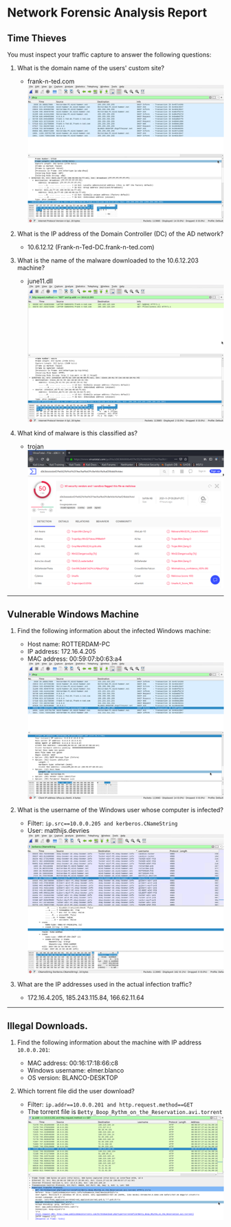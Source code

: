 # Network Forensic Analysis Report

## Time Thieves 
You must inspect your traffic capture to answer the following questions:

1. What is the domain name of the users' custom site?

    - frank-n-ted.com
    ![](./images/network1.png)

2. What is the IP address of the Domain Controller (DC) of the AD network?

   - 10.6.12.12 (Frank-n-Ted-DC.frank-n-ted.com)

3. What is the name of the malware downloaded to the 10.6.12.203 machine?

   - june11.dll
   ![](./images/network2.png)

5. What kind of malware is this classified as?

    - trojan
    ![](./images/network3.png)

---

## Vulnerable Windows Machine

1. Find the following information about the infected Windows machine:

    - Host name: ROTTERDAM-PC 
    - IP address: 172.16.4.205
    - MAC address: 00:59:07:b0:63:a4
    ![](./images/network4.png)
    
2. What is the username of the Windows user whose computer is infected?

    - Filter: `ip.src==10.0.0.205 and kerberos.CNameString`
    - User: matthijs.devries
    ![](./images/network5.png)

3. What are the IP addresses used in the actual infection traffic?

    - 172.16.4.205, 185.243.115.84, 166.62.11.64
---

## Illegal Downloads.

1. Find the following information about the machine with IP address `10.0.0.201`:

    - MAC address: 00:16:17:18:66:c8
    - Windows username: elmer.blanco
    - OS version: BLANCO-DESKTOP

2. Which torrent file did the user download?

    - Filter: `ip.addr==10.0.0.201 and http.request.method==GET`
    - The torrent file is `Betty_Boop_Rythm_on_the_Reservation.avi.torrent`
    ![](./images/network7.png)
